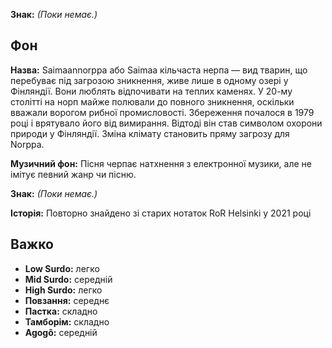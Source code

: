 **Знак:** *(Поки немає.)*

## Фон

**Назва:** Saimaannorppa або Saimaa кільчаста нерпа — вид тварин, що перебуває
під загрозою зникнення, живе лише в одному озері у Фінляндії. Вони люблять
відпочивати на теплих каменях. У 20-му столітті на норп майже полювали до
повного зникнення, оскільки вважали ворогом рибної промисловості. Збереження
почалося в 1979 році і врятувало його від вимирання. Відтоді він став символом
охорони природи у Фінляндії. Зміна клімату становить пряму загрозу для Norppa.

**Музичний фон:** Пісня черпає натхнення з електронної музики, але не імітує
певний жанр чи пісню.

**Знак:** *(Поки немає.)*

**Історія:** Повторно знайдено зі старих нотаток RoR Helsinki у 2021 році

## Важко

* **Low Surdo:** легко
* **Mid Surdo:** середній
* **High Surdo:** легко
* **Повзання:** середнє
* **Пастка:** складно
* **Тамборім:** складно
* **Agogô:** середній

